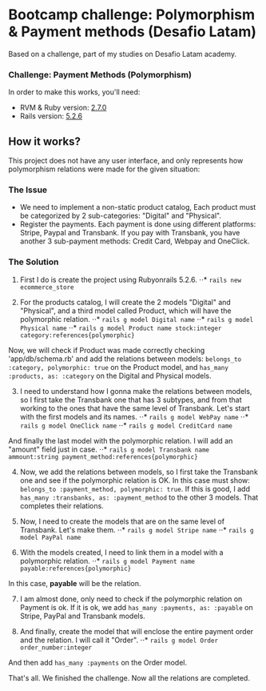# Bootcamp challenge: Polymorphism & Payment methods (Desafio Latam)

Based on a challenge, part of my studies on Desafio Latam academy.

### Challenge: Payment Methods (Polymorphism)

In order to make this works, you'll need:

* RVM & Ruby version: [2.7.0](https://rvm.io/)
* Rails version: [5.2.6](https://guides.rubyonrails.org/v5.2/)

## How it works?

This project does not have any user interface, and only represents how polymorphism relations were made for the given situation:

### The Issue

* We need to implement a non-static product catalog, Each product must be categorized by 2 sub-categories: "Digital" and "Physical".
* Register the payments. Each payment is done using different platforms: Stripe, Paypal and Transbank. If you pay with Transbank, you have another 3 sub-payment methods: Credit Card, Webpay and OneClick.

### The Solution

1. First I do is create the project using Rubyonrails 5.2.6.
⋅⋅* `rails new ecommerce_store`

2. For the products catalog, I will create the 2 models "Digital" and "Physical", and a third model called Product, which will have the polymorphic relation.
⋅⋅* `rails g model Digital name`
⋅⋅* `rails g model Physical name`
⋅⋅* `rails g model Product name stock:integer category:references{polymorphic}`

Now, we will check if Product was made correctly checking 'app/db/schema.rb' and add the relations between models: `belongs_to :category, polymorphic: true` on the Product model, and `has_many :products, as: :category` on the Digital and Physical models.

3. I need to understand how I gonna make the relations between models, so I first take the Transbank one that has 3 subtypes, and from that working to the ones that have the same level of Transbank. Let's start with the first models and its names.
⋅⋅* `rails g model WebPay name`
⋅⋅* `rails g model OneClick name`
⋅⋅* `rails g model CreditCard name`

And finally the last model with the polymorphic relation. I will add an "amount" field just in case.
⋅⋅* `rails g model Transbank name ammount:string payment_method:references{polymorphic}`
 
4. Now, we add the relations between models, so I first take the Transbank one and see if the polymorphic relation is OK. In this case must show: `belongs_to :payment_method, polymorphic: true`. If this is good, I add `has_many :transbanks, as: :payment_method` to the other 3 models. That completes their relations.

5. Now, I need to create the models that are on the same level of Transbank. Let's make them.
⋅⋅* `rails g model Stripe name`
⋅⋅* `rails g model PayPal name`

6. With the models created, I need to link them in a model with a polymorphic relation. 
⋅⋅* `rails g model Payment name payable:references{polymorphic}`

In this case, **payable** will be the relation.

7. I am almost done, only need to check if the polymorphic relation on Payment is ok. If it is ok, we add `has_many :payments, as: :payable` on Stripe, PayPal and Transbank models.

8. And finally, create the model that will enclose the entire payment order and the relation. I will call it "Order".
⋅⋅* `rails g model Order order_number:integer`

And then add `has_many :payments` on the Order model.

That's all. We finished the challenge. Now all the relations are completed.
